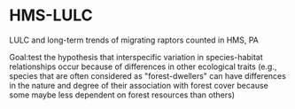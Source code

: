 # HMS-LULC
LULC and long-term trends of migrating raptors counted in HMS, PA

Goal:test the hypothesis that interspecific variation in species-habitat relationships occur because of differences in other ecological traits (e.g., species that are often 
considered as "forest-dwellers" can have differences in the nature and degree of their association with forest cover because some maybe less dependent on forest resources than others)

